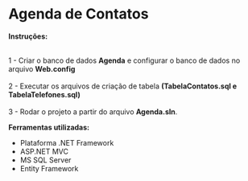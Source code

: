 # Agenda de Contatos

<b>Instruções:</b>

<br>1 - Criar o banco de dados <b>Agenda</b> e configurar o banco de dados no arquivo <b>Web.config</b></br>
<br>2 - Executar os arquivos de criação de tabela <b>(TabelaContatos.sql e TabelaTelefones.sql)</b></br>
<br>3 - Rodar o projeto a partir do arquivo <b>Agenda.sln</b>.</br>


<b>Ferramentas utilizadas: </b>

- Plataforma .NET Framework
- ASP.NET MVC
- MS SQL Server
- Entity Framework
